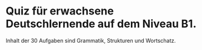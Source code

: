 # Quiz für erwachsene Deutschlernende auf dem Niveau B1.

Inhalt der 30 Aufgaben sind Grammatik, Strukturen und Wortschatz.
